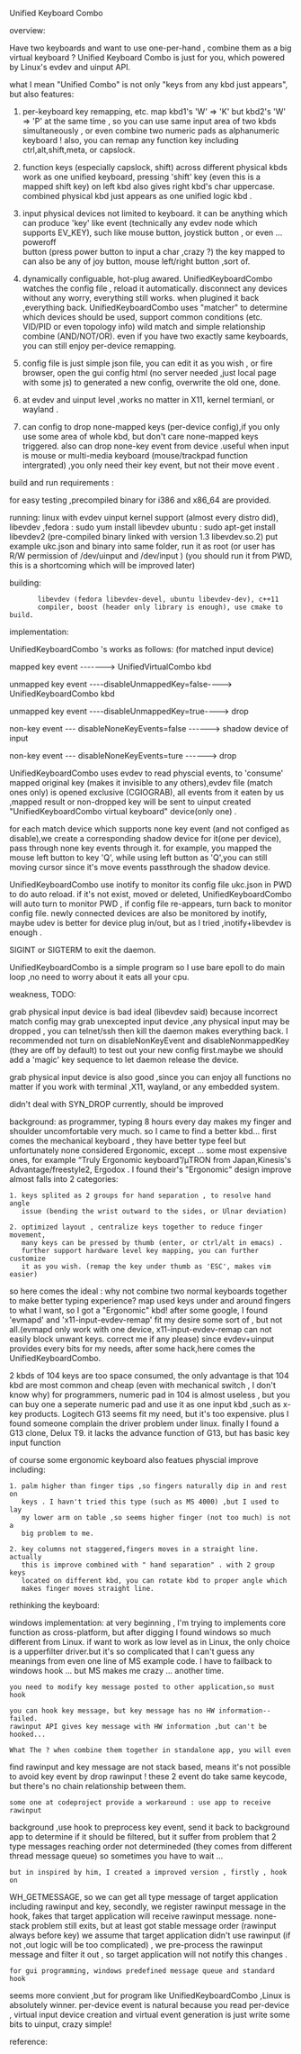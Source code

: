 Unified Keyboard Combo 

overview:

Have two keyboards and want to use one-per-hand , combine them as a big 
virtual keyboard ? Unified Keyboard Combo is just for you, which powered by
Linux's evdev and uinput API.

what I mean "Unified Combo" is not only "keys from any kbd just appears",
but also features:

  1. per-keyboard key remapping, etc. map kbd1's 'W' => 'K' but kbd2's 
     'W' => 'P'  at the same time , so you can use same input area 
     of two kbds simultaneously , or even combine two numeric pads as 
     alphanumeric keyboard ! also, you can remap any function key including
     ctrl,alt,shift,meta, or capslock.

  2. function keys (especially capslock, shift) across different physical kbds
     work as one unified keyboard, pressing 'shift'  key (even this is a 
     mapped shift key) on left kbd also gives right kbd's char uppercase.
     combined physical kbd just appears as one unified logic kbd .
     
  3. input physical devices not limited to keyboard. it can be anything which
     can produce 'key' like event (technically any evdev node which supports 
     EV_KEY), such like mouse button, joystick button , or even ... poweroff    
     button (press power button to input a char ,crazy ?) the key mapped to 
     can also be any of joy button, mouse left/right button ,sort of.

  4. dynamically configuable, hot-plug awared. UnifiedKeyboardCombo watches 
     the config file , reload it automatically. disconnect any devices without
     any worry, everything still works. when plugined it back ,everything back.
     UnifiedKeyboardCombo uses "matcher" to determine which devices should be 
     used, support common conditions (etc. VID/PID or even topology info) wild 
     match and simple relationship combine (AND/NOT/OR). even if you have two 
     exactly same keyboards, you can still enjoy per-device remapping.
  
  5. config file is just simple json file, you can edit it as you wish , or 
     fire browser, open the gui config html (no server needed ,just local page 
     with some js) to generated a new config, overwrite the old one, done.
     
  6. at evdev and uinput level ,works no matter in X11, kernel termianl, or 
     wayland .

  7. can config to drop none-mapped keys (per-device config),if you only use
     some area of whole kbd, but don't care none-mapped keys triggered. also 
     can drop none-key event from device .useful when input is mouse or 
     multi-media keyboard (mouse/trackpad function intergrated) ,you only need
     their key event, but not their move event .


build and run requirements :

  for easy testing ,precompiled binary for i386 and x86_64 are provided. 

  running: linux with evdev uinput kernel support (almost every distro did),
           libevdev ,fedora : sudo yum install libevdev 
                     ubuntu : sudo apt-get install libevdev2
                     (pre-compiled binary linked with version 1.3 libevdev.so.2)
           put example ukc.json and binary into same folder, run it as root 
           (or user has R/W permission of /dev/uinput and /dev/input )
           (you should run it from PWD, this is a shortcoming which will be 
            improved later)

  building:
  
           libevdev (fedora libevdev-devel, ubuntu libevdev-dev), c++11 
           compiler, boost (header only library is enough), use cmake to build. 

implementation:

  UnifiedKeyboardCombo 's works as follows: (for matched input device)


mapped key event -------> UnifiedVirtualCombo kbd

unmapped key event ----disableUnmappedKey=false---->  UnifiedKeyboardCombo kbd 

unmapped key event ----disableUnmappedKey=true---->  drop

non-key event --- disableNoneKeyEvents=false ------> shadow device of input 

non-key event --- disableNoneKeyEvents=ture ------> drop


  
   UnifiedKeyboardCombo uses evdev to read physcial events, to 'consume' 
mapped original key (makes it invisible to any others),evdev file (match ones
only) is opened exclusive (CGIOGRAB), all events from it eaten by us ,mapped 
result or non-dropped key will be sent to uinput created "UnifiedKeyboardCombo
 virtual keyboard" device(only one) .

   for each match device which supports none key event (and not configed as 
disable),we create a corresponding shadow device for it(one per device), pass 
through none key events through it. for example, you mapped the mouse left 
button to key 'Q', while using left button as 'Q',you can still moving cursor 
since it's move events passthrough the shadow device.


   UnifiedKeyboardCombo use inotify to monitor its config file ukc.json in PWD 
to do auto reload. if it's not exist, moved or deleted, UnifiedKeyboardCombo 
will auto turn to monitor PWD , if config file re-appears, turn back to 
monitor config file. newly connected devices are also be monitored by inotify,
maybe udev is better for device plug in/out, but as I tried ,inotify+libevdev 
is enough . 

   SIGINT or SIGTERM to exit the daemon.

   UnifiedKeyboardCombo is a simple program so I use bare epoll to do main 
loop ,no need to worry about it eats all your cpu.

weakness, TODO:

   grab physical input device is bad ideal (libevdev said) because incorrect 
match config may grab unexcepted input device ,any physical input may be 
dropped , you can telnet/ssh then kill the daemon makes everything back. I 
recommended not turn on disableNonKeyEvent and disableNonmappedKey (they are 
off by default) to test out your new config first.maybe we should add a 'magic'
key sequence to let daemon release the device.

   grab physical input device is also good ,since you can enjoy all functions
no matter if you work with terminal ,X11, wayland, or any embedded system.

   didn't deal with SYN_DROP currently, should be improved
   
        

background:
   as programmer, typing 8 hours every day makes my finger and shoulder 
uncomfortable very much. so I came to find a better kbd... first comes the 
mechanical keyboard ,  they have better type feel but unfortunately none 
considered Ergonomic,  except ... some most expensive ones, for example “Truly 
Ergonomic keyboard”/μTRON from Japan,Kinesis's Advantage/freestyle2, Ergodox .
I found their's "Ergonomic" design improve almost falls into 2 categories:


    1. keys splited as 2 groups for hand separation , to resolve hand angle
       issue (bending the wrist outward to the sides, or Ulnar deviation)

    2. optimized layout , centralize keys together to reduce finger movement,
       many keys can be pressed by thumb (enter, or ctrl/alt in emacs) . 
       further support hardware level key mapping, you can further customize 
       it as you wish. (remap the key under thumb as 'ESC', makes vim easier)

   so here comes the ideal : why not combine two normal keyboards together to 
make better typing  experience? map used keys under and around fingers to what 
I want, so I got a "Ergonomic" kbd! after some google, I found 'evmapd' and 
'x11-input-evdev-remap' fit my desire some sort of , but not all.(evmapd only 
work with one device, x11-input-evdev-remap can not easily block unwant keys. 
correct me if any please) since evdev+uinput provides every bits for my needs, 
after some hack,here comes the UnifiedKeyboardCombo.

   2 kbds of 104 keys are too space consumed, the only advantage is that 104 
kbd are most common and cheap (even with mechanical switch , I don't know why)
for programmers, numeric pad in 104 is almost useless , but you can buy one a
seperate numeric pad and use it as one input kbd ,such as x-key products. 
Logitech G13 seems fit my need, but it's too expensive. plus I found someone 
complain the driver problem under linux. finally I found a G13 clone, Delux T9.
it lacks the advance function of G13, but has basic key input function 



of course some ergonomic keyboard also featues physcial improve including:
 
    1. palm higher than finger tips ,so fingers naturally dip in and rest on 
       keys . I havn't tried this type (such as MS 4000) ,but I used to lay
       my lower arm on table ,so seems higher finger (not too much) is not a 
       big problem to me.

    2. key columns not staggered,fingers moves in a straight line. actually 
       this is improve combined with " hand separation" . with 2 group keys 
       located on different kbd, you can rotate kbd to proper angle which 
       makes finger moves straight line. 

   
rethinking the keyboard:



windows implementation:
  at very beginning , I'm trying to implements core function as cross-platform,
but after digging I found windows so much different from Linux. if want to 
work as low level as in Linux, the only choice is a upperfilter driver.but 
it's so complicated that I can't guess any meanings from even one line of MS 
example code. I have to failback to windows hook ... but MS makes me crazy ...
another time. 

    you need to modify key message posted to other application,so must hook 

    you can hook key message, but key message has no HW information--failed. 
    rawinput API gives key message with HW information ,but can't be hooked... 

    What The ? when combine them together in standalone app, you will even 
find rawinput and key message are not stack based, means it's not possible to 
avoid key event by drop rawinput ! these 2 event do take same keycode, but 
there's no chain relationship between them.

    some one at codeproject provide a workaround : use app to receive rawinput
background ,use hook to preprocess key event, send it back to background app 
to determine if it should be filtered, but it suffer from problem that 2 type
messages reaching order not determineded (they comes from different thread 
message queue) so sometimes you have to wait ... 

    but in inspired by him, I created a improved version , firstly , hook on 
WH_GETMESSAGE, so we can get all type message of target application including 
rawinput and key, secondly, we register rawinput message in the hook, fakes 
that target application will receive rawinput message. none-stack problem 
still exits, but at least got stable message order (rawinput always before key)
we assume that target application didn't use rawinput (if not ,out logic will 
be too complicated) , we pre-process the rawinput message and filter it out ,
so target application will not notify this changes .

    for gui programming, windows predefined message queue and standard hook 
seems more convient ,but for program like UnifiedKeyboardCombo ,Linux is 
absolutely winner. per-device event is natural because you read per-device ,
virtual input device creation and virtual event generation is just write some 
bits to uinput, crazy simple!



reference:


